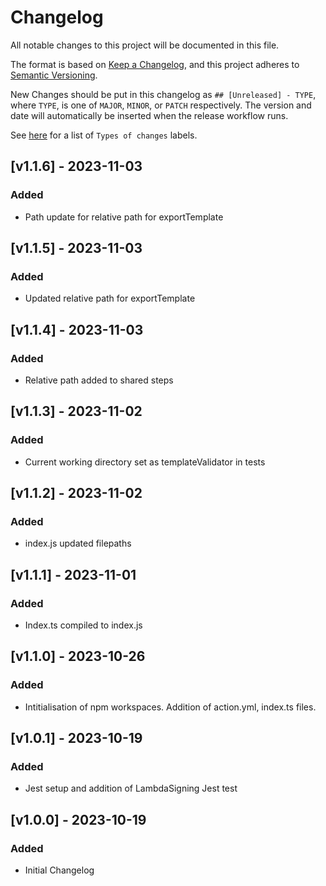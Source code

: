 # Changelog
All notable changes to this project will be documented in this file.

The format is based on [Keep a Changelog](https://keepachangelog.com/en/1.1.0/),
and this project adheres to [Semantic Versioning](https://semver.org/spec/v2.0.0.html).

New Changes should be put in this changelog as `## [Unreleased] - TYPE`, where `TYPE`,
is one of `MAJOR`, `MINOR`, or `PATCH` respectively.
The version and date will automatically be inserted when the release workflow runs.

See [here](https://keepachangelog.com/en/1.1.0/#how) for a list of `Types of changes` labels.

## [v1.1.6] - 2023-11-03
### Added
- Path update for relative path for exportTemplate

## [v1.1.5] - 2023-11-03
### Added
- Updated relative path for exportTemplate

## [v1.1.4] - 2023-11-03
### Added
- Relative path added to shared steps

## [v1.1.3] - 2023-11-02
### Added
- Current working directory set as templateValidator in tests

## [v1.1.2] - 2023-11-02
### Added
- index.js updated filepaths

## [v1.1.1] - 2023-11-01
### Added
- Index.ts compiled to index.js

## [v1.1.0] - 2023-10-26
### Added
- Intitialisation of npm workspaces. Addition of action.yml, index.ts files.

## [v1.0.1] - 2023-10-19
### Added
- Jest setup and addition of LambdaSigning Jest test

## [v1.0.0] - 2023-10-19
### Added
- Initial Changelog 
